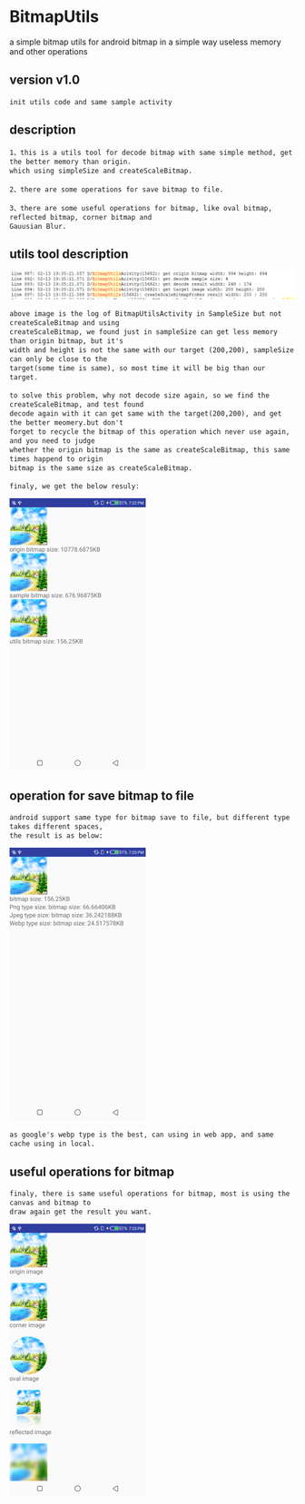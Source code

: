 # BitmapUtils
a simple bitmap utils for android bitmap in a simple way useless memory and other operations

## version v1.0
	init utils code and same sample activity

## description
	1、this is a utils tool for decode bitmap with same simple method, get the better memory than origin.
	which using simpleSize and createScaleBitmap.
	
	2、there are some operations for save bitmap to file.
	
	3、there are some useful operations for bitmap, like oval bitmap, reflected bitmap, corner bitmap and
	Gauusian Blur.
	
## utils tool description
![](/BitmapUtils/screen_capture/bitmap_log.png)

	above image is the log of BitmapUtilsActivity in SampleSize but not createScaleBitmap and using 
	createScaleBitmap, we found just in sampleSize can get less memory than origin bitmap, but it's
	width and height is not the same with our target (200,200), sampleSize can only be close to the
	target(some time is same), so most time it will be big than our target.
	
	to solve this problem, why not decode size again, so we find the createScaleBitmap, and test found
	decode again with it can get same with the target(200,200), and get the better meomery.but don't 
	forget to recycle the bitmap of this operation which never use again, and you need to judge 
	whether the origin bitmap is the same as createScaleBitmap, this same times happend to origin
	bitmap is the same size as createScaleBitmap.
	
	finaly, we get the below resuly:
![](/BitmapUtils/screen_capture/bitmap_utils_page.png)
	
	
## operation for save bitmap to file
	android support same type for bitmap save to file, but different type takes different spaces, 
	the result is as below:
![](/BitmapUtils/screen_capture/bitmap_save_pager.png)
	
	as google's webp type is the best, can using in web app, and same cache using in local.
	
## useful operations for bitmap
	finaly, there is same useful operations for bitmap, most is using the canvas and bitmap to 
	draw again get the result you want.
![](/BitmapUtils/screen_capture/bitmap_corner_operation_page.png)
